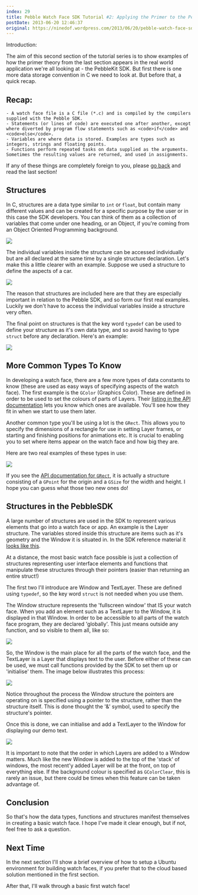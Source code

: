 ```yaml
---
index: 29
title: Pebble Watch Face SDK Tutorial #2: Applying the Primer to the Pebble SDK
postDate: 2013-06-20 12:46:37
original: https://ninedof.wordpress.com/2013/06/20/pebble-watch-face-sdk-tutorial-2-applying-the-primer-to-the-pebble-sdk/
---
```


Introduction:

The aim of this second section of the tutorial series is to show examples of how the primer theory from the last section appears in the real world application we're all looking at - the PebbleKit SDK. But first there is one more data storage convention in C we need to look at. But before that, a quick recap.

## Recap:


	- A watch face file is a C file (*.c) and is compiled by the compilers supplied with the Pebble SDK.
	- Statements (or lines of code) are executed one after another, except where diverted by program flow statements such as <code>if</code> and <code>else</code>.
	- Variables are where data is stored. Examples are types such as integers, strings and floating points.
	- Functions perform repeated tasks on data supplied as the arguments. Sometimes the resulting values are returned, and used in assignments.


If any of these things are completely foreign to you, please [go back](http://ninedof.wordpress.com/2013/06/19/pebble-watch-face-sdk-tutorial-1-beginners-primer-to-the-c-language/) and read the last section!

## Structures

In C, structures are a data type similar to <code>int</code> or <code>float</code>, but contain many different values and can be created for a specific purpose by the user or in this case the SDK developers. You can think of them as a collection of variables that come under one heading, or an Object, if you're coming from an Object Oriented Programming background.

![](http://ninedof.files.wordpress.com/2013/06/image-12.png)

The individual variables inside the structure can be accessed individually but are all declared at the same time by a single structure declaration. Let's make this a little clearer with an example. Suppose we used a structure to define the aspects of a car.

![](http://ninedof.files.wordpress.com/2013/06/image-23.png)

The reason that structures are included here are that they are especially important in relation to the Pebble SDK, and so form our first real examples. Luckily we don't have to access the individual variables inside a structure very often.

The final point on structures is that the key word <code>typedef</code> can be used to define your structure as it's own data type, and so avoid having to type <code>struct</code> before any declaration. Here's an example:

![](http://ninedof.files.wordpress.com/2013/06/image-2-5.png)

## More Common Types To Know

In developing a watch face, there are a few more types of data constants to know (these are used as easy ways of specifying aspects of the watch face). The first example is the <code>GColor</code> (Graphics Color). These are defined in order to be used to set the colours of parts of Layers. Their [listing in the API documentation](http://developer.getpebble.com/sdkref/group___graphics_types.html#gaafde3cb660d99f7fe83e40c86e67b6c4) lets you know which ones are available. You'll see how they fit in when we start to use them later.

Another common type you'll be using a lot is the <code>GRect</code>. This allows you to specify the dimensions of a rectangle for use in setting Layer frames, or starting and finishing positions for animations etc. It is crucial to enabling you to set where items appear on the watch face and how big they are.

Here are two real examples of these types in use:

![](http://ninedof.files.wordpress.com/2013/06/image-2-6.png)

If you see the [API documentation for <code>GRect</code>](http://developer.getpebble.com/sdkref/group___graphics_types.html#struct_g_rect), it is actually a structure consisting of a <code>GPoint</code> for the origin and a <code>GSize</code> for the width and height. I hope you can guess what those two new ones do!

## Structures in the PebbleSDK

A large number of structures are used in the SDK to represent various elements that go into a watch face or app. An example is the Layer structure. The variables stored inside this structure are items such as it's geometry and the Window it is situated in. In the SDK reference material it [looks like this](http://developer.getpebble.com/sdkref/group___layer.html#struct_layer).

At a distance, the most basic watch face possible is just a collection of structures representing user interface elements and functions that manipulate these structures through their pointers (easier than returning an entire struct!)

The first two I'll introduce are Window and TextLayer. These are defined using <code>typedef</code>, so the key word <code>struct</code> is not needed when you use them.

The Window structure represents the 'fullscreen window' that IS your watch face. When you add an element such as a TextLayer to the Window, it is displayed in that Window. In order to be accessible to all parts of the watch face program, they are declared 'globally'. This just means outside any function, and so visible to them all, like so:

![](http://ninedof.files.wordpress.com/2013/06/image-32.png)

So, the Window is the main place for all the parts of the watch face, and the TextLayer is a Layer that displays text to the user. Before either of these can be used, we must call functions provided by the SDK to set them up or 'initialise' them. The image below illustrates this process:

![](http://ninedof.files.wordpress.com/2013/06/image-42.png)

Notice throughout the process the Window structure the pointers are operating on is specified using a pointer to the structure, rather than the structure itself. This is done thought the '&amp;' symbol, used to specify the structure's pointer.

Once this is done, we can initialise and add a TextLayer to the Window for displaying our demo text.

![](http://ninedof.files.wordpress.com/2013/06/image-51.png?w=545)

It is important to note that the order in which Layers are added to a Window matters. Much like the new Window is added to the top of the 'stack' of windows, the most recent'y added Layer will be at the front, on top of everything else. If the background colour is specified as <code>GColorClear</code>, this is rarely an issue, but there could be times when this feature can be taken advantage of.

## Conclusion

So that's how the data types, functions and structures manifest themselves in creating a basic watch face. I hope I've made it clear enough, but if not, feel free to ask a question.

## Next Time

In the next section I'll show a brief overview of how to setup a Ubuntu environment for building watch faces, if you prefer that to the cloud based solution mentioned in the first section.

After that, I'll walk through a basic first watch face!
